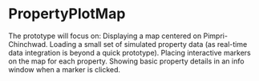# PropertyPlotMap
The prototype will focus on:  Displaying a map centered on Pimpri-Chinchwad. Loading a small set of simulated property data (as real-time data integration is beyond a quick prototype). Placing interactive markers on the map for each property. Showing basic property details in an info window when a marker is clicked. 
